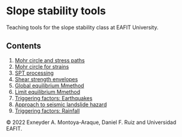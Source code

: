 # Slope stability tools

Teaching tools for the slope stability class at EAFIT University.

## Contents

1. [Mohr circle and stress paths](./notebooks/mohr_circles_and_stress_paths.ipynb)
1. [Mohr circle for strains](./notebooks/mohr_circles_for_strains.ipynb)
1. [SPT processing](./notebooks/spt_processing.ipynb)
1. [Shear strength envelopes](./notebooks/strength_envelopes.ipynb)
1. [Global equilibrium Mmethod](./notebooks/global_equilibrium_method.ipynb)
1. [Limit equilibrium Mmethod](./notebooks/limit_equilibrium_method.ipynb)
1. [Triggering factors: Earthquakes](./notebooks/infinite_slope_earthquake.ipynb)
1. [Approach to seismic landslide hazard](./notebooks/infinite_slope_earthquake_spatial.ipynb)
1. [Triggering factors: Rainfall](./notebooks/infinite_slope_rainfall.ipynb)


© 2022 Exneyder A. Montoya-Araque, Daniel F. Ruiz and Universidad EAFIT.
